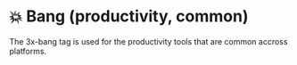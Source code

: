 # 💥 Bang (productivity, common)

The 3x-bang tag is used for the productivity tools that are common accross
platforms.
